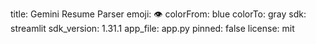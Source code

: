 title: Gemini Resume Parser
emoji: 👁
colorFrom: blue
colorTo: gray
sdk: streamlit
sdk_version: 1.31.1
app_file: app.py
pinned: false
license: mit